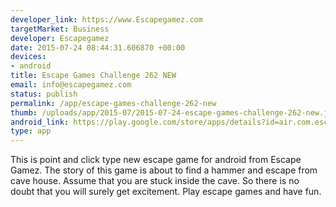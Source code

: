 ```yaml
--- 
developer_link: https://www.Escapegamez.com
targetMarket: Business
developer: Escapegamez
date: 2015-07-24 08:44:31.606870 +00:00
devices: 
- android
title: Escape Games Challenge 262 NEW
email: info@escapegamez.com
status: publish
permalink: /app/escape-games-challenge-262-new
thumb: /uploads/app/2015-07/2015-07-24-escape-games-challenge-262-new.jpg
android_link: https://play.google.com/store/apps/details?id=air.com.escapegamez.EscapeGamesChallenge262
type: app
---
```


This is point and click type new escape game for android from Escape Gamez. The story of this game is about to find a hammer and escape from cave house. Assume that you are stuck inside the cave. So there is no doubt that you will surely get excitement. Play escape games and have fun.
